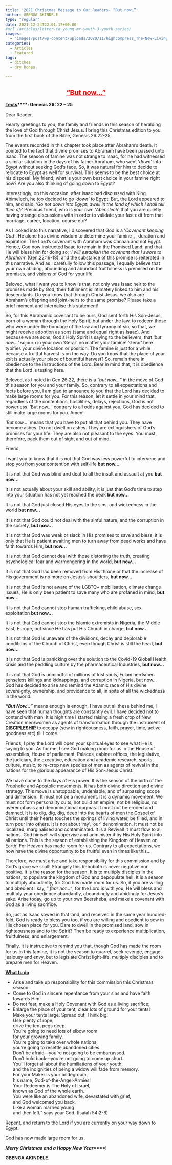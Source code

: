 ```yaml
---
title: '2021 Christmas Message to Our Readers- “But now…”'
author: GBENGA AKINDELE
type: "regular"
date: 2021-12-24T22:01:17+00:00
#url /articles/letter-to-young-mr-youth-3-youth-series/
images: 
  - "images/post/wp-content/uploads/2020/11/highcompress_The-New-Living-Way-Community-Website-Blog-Image-Template-500-x-500-30.jpg"
categories:
  - Articles
  - Featured
tags:
  - ditches
  - dry bones

---
```

<h2 style="text-align: center;">
  <span style="color: #ff0000;"><strong><u>“But now…”</u></strong></span>
</h2>

**<u>Texts</u>****: Genesis 26: 22 – 25**

Dear Reader,

Hearty greetings to you, the family and friends in this season of heralding the love of God through Christ Jesus. I bring this Christmas edition to you from the first book of the Bible, Genesis 26:22-25.

The events recorded in this chapter took place after Abraham’s death. It pointed to the fact that divine promises to Abraham have been passed unto Isaac. The season of famine was not strange to Isaac, for he had witnessed a similar situation in the days of his father Abraham, who went ‘_down_’ into Egypt without seeking God’s face. So, it was natural for him to decide to relocate to Egypt as well for survival. This seems to be the best choice at his disposal. My friend, what is your own best choice in your famine right now? Are you also thinking of going down to Egypt?

Interestingly, on this occasion, after Isaac had discussed with King Abimelech, he too decided to go ‘_down’_ to Egypt. But, the Lord appeared to him, and said, ‘_Go not down into Egypt; dwell in the land of which I shall tell thee of:’_ Precious friend, who is your own ‘_Abimelech_’ that you are quietly having strange discussions with in order to validate your fast exit from that marriage, career, location, course etc?

As I looked into this narrative, I discovered that God is a ‘_Covenant keeping God’_. He alone has divine wisdom to determine your famine_,_ duration and expiration. The Lord’s covenant with Abraham was Canaan and not Egypt. Hence, God now instructed Isaac to remain in the Promised Land, and that He will bless him for doing so; ‘_I will establish the covenant that I swore to Abraham’_ (Gen.22:16-18), and the substance of this promise is reiterated in this narrative. And as I carefully follow this passage, I equally believe that your own abiding, abounding and abundant fruitfulness is premised on the promises, and visions of God for your life.

Beloved, what I want you to know is that, not only was Isaac heir to the promises made by God, their fulfilment is intimately linked to him and his descendants. Do you know that through Christ Jesus, we also are Abraham’s offspring and joint-heirs to the same promise? Please take a brief moment and internalise this statement!

So, for this Abrahamic covenant to be ours, God sent forth His Son-Jesus, born of a woman through the Holy Spirit, but under the law, to redeem those who were under the bondage of the law and tyranny of sin, so that, we might receive adoption as sons (same and equal right as Isaac). And because we are sons, God’s Holy Spirit is saying to the believers, that ‘_but now…_’ sojourn in your own ‘Gerar’ no matter your famine! ‘Gerar’ here typifies your divine location or position. The famine is just for a while because a fruitful harvest is on the way. Do you know that the place of your exit is actually your place of bountiful harvest? So, remain there in obedience to the instructions of the Lord. Bear in mind that, it is obedience that the Lord is testing here.

Beloved, as I noted in Gen 26:22, there is a “_but now…_” in the move of God this season for you and your family. So, contrary to all expectations and facts before you, I am glad to announce to you that the Lord has decided to make large rooms for you. For this reason, let it settle in your mind that, regardless of the contentions, hostilities, delays, rejections, God is not powerless. ‘But now…’ contrary to all odds against you, God has decided to still make large rooms for you. Amen!

‘_But now…_’ means that you have to put all that behind you. They have become ashes. Do not dwell on ashes. They are extinguishers of God’s promises for your life. They are also not pleasant to the eyes. You must, therefore, pack them out of sight and out of mind.

Friend,

I want you to know that it is not that God was less powerful to intervene and stop you from your contention with self-life **but now&#8230;**

It is not that God was blind and deaf to all the insult and assault at you **but now&#8230;**

It is not actually about your skill and ability, it is just that God&#8217;s time to step into your situation has not yet reached the peak **but now&#8230;**

It is not that God just closed His eyes to the sins, and wickedness in the world **but now&#8230;**

It is not that God could not deal with the sinful nature, and the corruption in the society, **but now&#8230;**

It is not that God was weak or slack in His promises to save and bless, it is only that He is patient awaiting men to turn away from dead works and have faith towards Him, **but now&#8230;**

It is not that God cannot deal with those distorting the truth, creating psychological fear and warmongering in the world, **but now&#8230;**

It is not that God had been removed from His throne or that the increase of His government is no more on Jesus&#8217;s shoulders, **but now&#8230;**

It is not that God is not aware of the LGBTQ+ mobilisation, climate change issues, He is only been patient to save many who are profaned in mind, **but now&#8230;**

It is not that God cannot stop human trafficking, child abuse, sex exploitation **but now&#8230;**

It is not that God cannot stop the Islamic extremists in Nigeria, the Middle East, Europe, but since He has put His Church in charge, **but now&#8230;**

It is not that God is unaware of the divisions, decay and deplorable conditions of the Church of Christ, even though Christ is still the head, **but now&#8230;**

It is not that God is panicking over the solution to the Covid-19 Global Health crisis and the peddling culture by the pharmaceutical Industries, **but now&#8230;**

It is not that God is unmindful of millions of lost souls, Fulani herdsmen senseless killings and kidnappings, and corruption in Nigeria, but now&#8230; God has decided to arise and remind the Adamic race of His divine sovereignty, ownership, and providence to all, in spite of all the wickedness in the world.

**_“But Now…”_** means enough is enough, I have put all these behind me, I have seen that human thoughts are constantly evil. I have decided not to contend with man. It is high time I started raising a fresh crop of New Creation men/women as agents of transformation through the instrument of **<u>DISCIPLESHIP</u>** to occupy (sow in righteousness, faith, prayer, time, active goodness etc) till I come.

Friends, I pray the Lord will open your spiritual eyes to see what He is saying to you. As for me, I see God making room for us in the House of assemblies, House of parliament, Palaces, cabinet offices, the legislative, the judiciary, the executive, education and academic research, sports, culture, music, to re-crop new species of men as agents of revival in the nations for the glorious appearance of His Son-Jesus Christ.

We have come to the days of His power. It is the season of the birth of the Prophetic and Apostolic movements. It has both divine direction and divine strategy. This move is unstoppable, undeniable, and of surpassing scope and dimension.  It must not be a monument. It is a dynamic movement. We must not form personality cults, not build an empire, not be religious, no overemphasis and denominational dogmas. It must not be eroded and damned. It is to dig, dig, dig, deep into the hearts of men the Gospel of Christ until their hearts touches the springs of living water, be filled, and in turn pour into others. It is not about ‘my’, ‘our’ denomination. It must not be localized, marginalised and contaminated. It is a Revival! It must flow to all nations. God himself will supervise and administer it by His Holy Spirit into all nations. This is the season of establishing the Kingdom of Heaven on Earth! For Heaven has made room for us. Contrary to all expectations, we now have the divine opportunity to be fruitful even in times like this&#8230;

Therefore, we must arise and take responsibility for this commission and by God&#8217;s grace we shall! Strangely this Rehoboth is never negative nor positive. It is the reason for the season. It is to multiply disciples in the nations, to populate the kingdom of God and depopulate hell. It is a season to multiply abundantly, for God has made room for us. So, if you are willing and obedient I say, &#8221; _fear not&#8230;_&#8220;; for the Lord is with you, He will bless and multiply your obedience abundantly, aboundingly and abidingly for Jesus&#8217;s sake. Arise today, go up to your own Beersheba, and make a covenant with God as a living sacrifice.

So, just as Isaac sowed in that land, and received in the same year hundred-fold, God is ready to bless you too, if you are willing and obedient to sow in His chosen place for you. Dare to dwell in the promised land, sow in righteousness and to the Spirit? Then be ready to experience multiplication, fruitfulness, and enlargement.

Finally, it is instructive to remind you that, though God has made the room for us in this famine, it is not the season to quarrel, seek revenge, engage jealousy and envy, but to legislate Christ light-life, multiply disciples and to prepare men for Heaven.

**<u>What to do</u>**

* Arise and take up responsibility for this commission this Christmas season.
* Come to God in sincere repentance from your sins and have faith towards Him.
* Do not fear, make a Holy Covenant with God as a living sacrifice;
* Enlarge the place of your tent, clear lots of ground for your tents!  
    Make your tents large. Spread out! Think big!  
    Use plenty of rope,  
    drive the tent pegs deep.  
    You’re going to need lots of elbow room  
    for your growing family.  
    You’re going to take over whole nations;  
    you’re going to resettle abandoned cities.  
    Don’t be afraid—you’re not going to be embarrassed.  
    Don’t hold back—you’re not going to come up short.  
    You’ll forget all about the humiliations of your youth,  
    and the indignities of being a widow will fade from memory.  
    For your Maker is your bridegroom,  
    his name, God-of-the-Angel-Armies!  
    Your Redeemer is The Holy of Israel,  
    known as God of the whole earth.  
    You were like an abandoned wife, devastated with grief,  
    and God welcomed you back,  
    Like a woman married young  
    and then left,” says your God. (Isaiah 54:2-6)

Repent, and return to the Lord if you are currently on your way down to Egypt.

God has now made large room for us.

**_Merry Christmas and a Happy New Year_****!**

**GBENGA AKINDELE.**

&nbsp;
